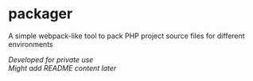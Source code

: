 # packager
A simple webpack-like tool to pack PHP project source files for different environments

_Developed for private use_  
_Might add README content later_
